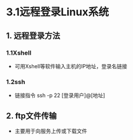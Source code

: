 # 3.1远程登录Linux系统

## 1. 远程登录方法

### 1.1Xshell

* 可用Xshell等软件输入主机的IP地址，登录名链接

### 1.2ssh

* 链接指令 ssh -p 22 [登录用户]@[地址]

## 2. ftp文件传输

* 主要用于向服务上传或下载文件
